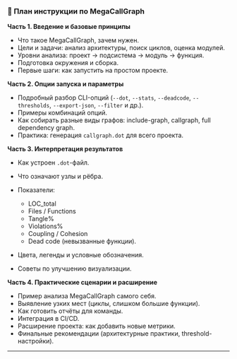 ### 📑 План инструкции по MegaCallGraph

**Часть 1. Введение и базовые принципы**

* Что такое MegaCallGraph, зачем нужен.
* Цели и задачи: анализ архитектуры, поиск циклов, оценка модулей.
* Уровни анализа: проект → подсистема → модуль → функция.
* Подготовка окружения и сборка.
* Первые шаги: как запустить на простом проекте.

**Часть 2. Опции запуска и параметры**

* Подробный разбор CLI-опций (`--dot`, `--stats`, `--deadcode`, `--thresholds`, `--export-json`, `--filter` и др.).
* Примеры комбинаций опций.
* Как собирать разные виды графов: include-graph, callgraph, full dependency graph.
* Практика: генерация `callgraph.dot` для всего проекта.

**Часть 3. Интерпретация результатов**

* Как устроен `.dot`-файл.
* Что означают узлы и рёбра.
* Показатели:

  * LOC\_total
  * Files / Functions
  * Tangle%
  * Violations%
  * Coupling / Cohesion
  * Dead code (невызванные функции).
* Цвета, легенды и условные обозначения.
* Советы по улучшению визуализации.

**Часть 4. Практические сценарии и расширение**

* Пример анализа MegaCallGraph самого себя.
* Выявление узких мест (циклы, слишком большие функции).
* Как готовить отчёты для команды.
* Интеграция в CI/CD.
* Расширение проекта: как добавить новые метрики.
* Финальные рекомендации (архитектурные практики, threshold-настройки).

---
